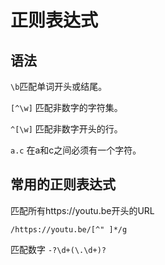 # 正则表达式


## 语法

`\b`匹配单词开头或结尾。

`[^\w]` 匹配非数字的字符集。

`^[\w]` 匹配非数字开头的行。

`a.c` 在a和c之间必须有一个字符。

## 常用的正则表达式

匹配所有https://youtu.be开头的URL
```
/https://youtu.be/[^" ]*/g
```

匹配数字 `-?\d+(\.\d+)?`
